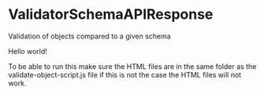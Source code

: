 # ValidatorSchemaAPIResponse
Validation of objects compared to a given schema

Hello world!

To be able to run this make sure the HTML files are in the same folder as the validate-object-script.js file if this is not the case the HTML files will not work.

